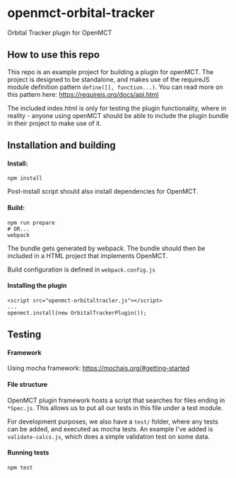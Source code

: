 # openmct-orbital-tracker
Orbital Tracker plugin for OpenMCT

## How to use this repo
This repo is an example project for building a plugin for openMCT. The project is designed to be standalone, and makes use of the requireJS module definition pattern `define([], function...)`. You can read more on this pattern here: https://requirejs.org/docs/api.html

The included index.html is only for testing the plugin functionality, where in reality - anyone using openMCT should be able to include the plugin bundle in their project to make use of it.

## Installation and building

#### Install:
```
npm install
```

Post-install script should also install dependencies for OpenMCT.

#### Build:
```
npm run prepare
# OR...
webpack
```

The bundle gets generated by webpack. The bundle should then be included in a HTML project that implements OpenMCT.

Build configuration is defined in `webpack.config.js`

#### Installing the plugin

```
<script src="openmct-orbitaltracler.js"></script>
...
openmct.install(new OrbitalTrackerPlugin());
```

## Testing

#### Framework

Using mocha framework: https://mochajs.org/#getting-started

#### File structure

OpenMCT plugin framework hosts a script that searches for files ending in `*Spec.js`. This allows us to put all our tests in this file under a test module.

For development purposes, we also have a `test/` folder, where any tests can be added, and executed as mocha tests. An example I've added is `validate-calcs.js`, which does a simple validation test on some data.

#### Running tests

```
npm test
```

